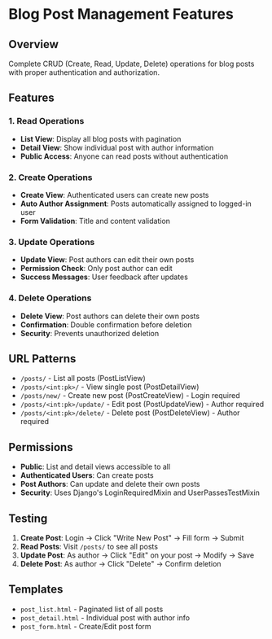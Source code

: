 # Blog Post Management Features

## Overview
Complete CRUD (Create, Read, Update, Delete) operations for blog posts with proper authentication and authorization.

## Features

### 1. Read Operations
- **List View**: Display all blog posts with pagination
- **Detail View**: Show individual post with author information
- **Public Access**: Anyone can read posts without authentication

### 2. Create Operations
- **Create View**: Authenticated users can create new posts
- **Auto Author Assignment**: Posts automatically assigned to logged-in user
- **Form Validation**: Title and content validation

### 3. Update Operations
- **Update View**: Post authors can edit their own posts
- **Permission Check**: Only post author can edit
- **Success Messages**: User feedback after updates

### 4. Delete Operations
- **Delete View**: Post authors can delete their own posts
- **Confirmation**: Double confirmation before deletion
- **Security**: Prevents unauthorized deletion

## URL Patterns

- `/posts/` - List all posts (PostListView)
- `/posts/<int:pk>/` - View single post (PostDetailView)
- `/posts/new/` - Create new post (PostCreateView) - Login required
- `/posts/<int:pk>/update/` - Edit post (PostUpdateView) - Author required
- `/posts/<int:pk>/delete/` - Delete post (PostDeleteView) - Author required

## Permissions

- **Public**: List and detail views accessible to all
- **Authenticated Users**: Can create posts
- **Post Authors**: Can update and delete their own posts
- **Security**: Uses Django's LoginRequiredMixin and UserPassesTestMixin

## Testing

1. **Create Post**: Login → Click "Write New Post" → Fill form → Submit
2. **Read Posts**: Visit `/posts/` to see all posts
3. **Update Post**: As author → Click "Edit" on your post → Modify → Save
4. **Delete Post**: As author → Click "Delete" → Confirm deletion

## Templates

- `post_list.html` - Paginated list of all posts
- `post_detail.html` - Individual post with author info
- `post_form.html` - Create/Edit post form
